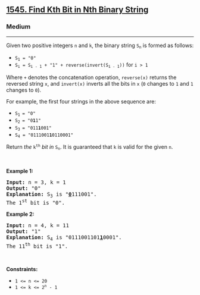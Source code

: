 <h2><a href="https://leetcode.com/problems/find-kth-bit-in-nth-binary-string/">1545. Find Kth Bit in Nth Binary String</a></h2><h3>Medium</h3><hr><div style="user-select: auto;"><p style="user-select: auto;">Given two positive integers <code style="user-select: auto;">n</code> and <code style="user-select: auto;">k</code>, the binary string <code style="user-select: auto;">S<sub style="user-select: auto;">n</sub></code> is formed as follows:</p>

<ul style="user-select: auto;">
	<li style="user-select: auto;"><code style="user-select: auto;">S<sub style="user-select: auto;">1</sub> = "0"</code></li>
	<li style="user-select: auto;"><code style="user-select: auto;">S<sub style="user-select: auto;">i</sub> = S<sub style="user-select: auto;">i - 1</sub> + "1" + reverse(invert(S<sub style="user-select: auto;">i - 1</sub>))</code> for <code style="user-select: auto;">i &gt; 1</code></li>
</ul>

<p style="user-select: auto;">Where <code style="user-select: auto;">+</code> denotes the concatenation operation, <code style="user-select: auto;">reverse(x)</code> returns the reversed string <code style="user-select: auto;">x</code>, and <code style="user-select: auto;">invert(x)</code> inverts all the bits in <code style="user-select: auto;">x</code> (<code style="user-select: auto;">0</code> changes to <code style="user-select: auto;">1</code> and <code style="user-select: auto;">1</code> changes to <code style="user-select: auto;">0</code>).</p>

<p style="user-select: auto;">For example, the first four strings in the above sequence are:</p>

<ul style="user-select: auto;">
	<li style="user-select: auto;"><code style="user-select: auto;">S<sub style="user-select: auto;">1 </sub>= "0"</code></li>
	<li style="user-select: auto;"><code style="user-select: auto;">S<sub style="user-select: auto;">2 </sub>= "0<strong style="user-select: auto;">1</strong>1"</code></li>
	<li style="user-select: auto;"><code style="user-select: auto;">S<sub style="user-select: auto;">3 </sub>= "011<strong style="user-select: auto;">1</strong>001"</code></li>
	<li style="user-select: auto;"><code style="user-select: auto;">S<sub style="user-select: auto;">4</sub> = "0111001<strong style="user-select: auto;">1</strong>0110001"</code></li>
</ul>

<p style="user-select: auto;">Return <em style="user-select: auto;">the</em> <code style="user-select: auto;">k<sup style="user-select: auto;">th</sup></code> <em style="user-select: auto;">bit</em> <em style="user-select: auto;">in</em> <code style="user-select: auto;">S<sub style="user-select: auto;">n</sub></code>. It is guaranteed that <code style="user-select: auto;">k</code> is valid for the given <code style="user-select: auto;">n</code>.</p>

<p style="user-select: auto;">&nbsp;</p>
<p style="user-select: auto;"><strong style="user-select: auto;">Example 1:</strong></p>

<pre style="user-select: auto;"><strong style="user-select: auto;">Input:</strong> n = 3, k = 1
<strong style="user-select: auto;">Output:</strong> "0"
<strong style="user-select: auto;">Explanation:</strong> S<sub style="user-select: auto;">3</sub> is "<strong style="user-select: auto;"><u style="user-select: auto;">0</u></strong>111001".
The 1<sup style="user-select: auto;">st</sup> bit is "0".
</pre>

<p style="user-select: auto;"><strong style="user-select: auto;">Example 2:</strong></p>

<pre style="user-select: auto;"><strong style="user-select: auto;">Input:</strong> n = 4, k = 11
<strong style="user-select: auto;">Output:</strong> "1"
<strong style="user-select: auto;">Explanation:</strong> S<sub style="user-select: auto;">4</sub> is "0111001101<strong style="user-select: auto;"><u style="user-select: auto;">1</u></strong>0001".
The 11<sup style="user-select: auto;">th</sup> bit is "1".
</pre>

<p style="user-select: auto;">&nbsp;</p>
<p style="user-select: auto;"><strong style="user-select: auto;">Constraints:</strong></p>

<ul style="user-select: auto;">
	<li style="user-select: auto;"><code style="user-select: auto;">1 &lt;= n &lt;= 20</code></li>
	<li style="user-select: auto;"><code style="user-select: auto;">1 &lt;= k &lt;= 2<sup style="user-select: auto;">n</sup> - 1</code></li>
</ul>
</div>